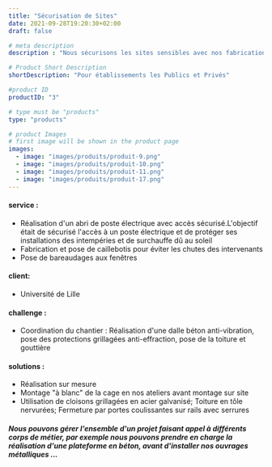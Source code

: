```yaml
---
title: "Sécurisation de Sites"
date: 2021-09-28T19:20:30+02:00
draft: false

# meta description
description : "Nous sécurisons les sites sensibles avec nos fabrications galvanisés"

# Product Short Description
shortDescription: "Pour établissements les Publics et Privés"

#product ID
productID: "3"

# type must be "products"
type: "products"

# product Images
# first image will be shown in the product page
images:
  - image: "images/produits/produit-9.png"
  - image: "images/produits/produit-10.png"
  - image: "images/produits/produit-11.png"
  - image: "images/produits/produit-17.png"
---
```


#### service :
* Réalisation d'un abri de poste électrique avec accès sécurisé.L'objectif était de sécurisé l'accès à un poste électrique et de protéger ses installations des intempéries et de surchauffe dû au soleil
* Fabrication et pose de caillebotis pour éviter les chutes des intervenants
* Pose de bareaudages aux fenêtres

#### client: 
* Université de Lille 
#### challenge :
* Coordination du chantier : Réalisation d'une dalle béton anti-vibration, pose des protections grillagées anti-effraction, pose de la toiture et gouttière
#### solutions : 
* Réalisation sur mesure
* Montage "à blanc" de la cage en nos ateliers avant montage sur site
* Utilisation de cloisons grillagées en acier galvanisé; Toiture en tôle nervurées; Fermeture par portes coulissantes sur rails avec serrures 
 

##### Nous pouvons gérer l'ensemble d'un projet faisant appel à différents corps de métier, par exemple nous pouvons prendre en charge la réalisation d'une plateforme en béton, avant d'installer nos ouvrages métalliques ...
